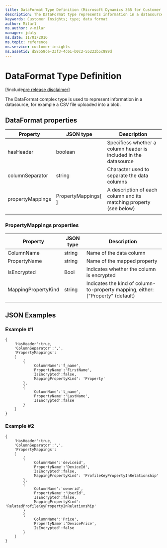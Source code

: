 ```yaml
---
title: DataFormat Type Definition (Microsoft Dynamics 365 for Customer Insights) | MicrosoftDocs
description: The DataFormat type represents information in a datasource, typically a CSV file uploaded into a blob.
keywords: Customer Insights; type; data format
author: Milar1
ms.author: v-milar
manager: jdaly
ms.date: 11/01/2016
ms.topic: reference
ms.service: customer-insights 
ms.assetid: d58558ce-33f3-4c61-b0c2-55223b5c889d
---
```


DataFormat Type Definition
===========================

[!include[pre release disclaimer](../../../includes/cc-beta-prerelease-disclaimer.md)]

The DataFormat complex type is used to represent information in a datasource, for example a CSV file uploaded into a blob.

## DataFormat properties
|**Property**|**JSON type**|**Description**|
| --------------- | ---------- | ------------- |
|hasHeader|boolean|Specifiess whether a column header is included in the datasource|
|columnSeparator|string|Character used to separate the data columns|
|propertyMappings|PropertyMappings[ ]|A description of each column and its matching property (see below)|
| | | |


### PropertyMappings properties
|**Property**|**JSON type**|**Description**|
| --------------- | ---------- | ------------- |
|ColumnName|string|Name of the data column|
|PropertyName|string|Name of the mapped property|
|IsEncrypted|Bool|Indicates whether the column is encrypted|
|MappingPropertyKind|string|Indicates the kind of column-to-property mapping, either: ["Property" (default)|"ProfileKeyPropertyInRelationship"|"RelatedProfileKeyPropertyInRelationship"].|
| | | |


## JSON Examples

### Example #1
```{json}
{ 
    'HasHeader':true, 
    'ColumnSeparator':',', 
    'PropertyMappings': 
    [ 
        { 
            'ColumnName':'f_name', 
            'PropertyName':'FirstName', 
            'IsEncrypted':false,
            'MappingPropertyKind': 'Property' 
        }, 
        { 
            'ColumnName':'l_name', 
            'PropertyName':'LastName', 
            'IsEncrypted':false
        } 
    ] 
}
```

### Example #2
```{json}
{
    'HasHeader':true,
    'ColumnSeparator':',',
    'PropertyMappings':
    [
        {
            'ColumnName':'deviceid',
            'PropertyName':'DeviceId',
            'IsEncrypted':false,
            'MappingPropertyKind': 'ProfileKeyPropertyInRelationship' 
        },
        {
            'ColumnName':'ownerid',
            'PropertyName':'UserId',
            'IsEncrypted':false,
            'MappingPropertyKind': 'RelatedProfileKeyPropertyInRelationship'
        }
        {
            'ColumnName':'Price',
            'PropertyName':'DevicePrice',
            'IsEncrypted':false 
        }
    ]
}

